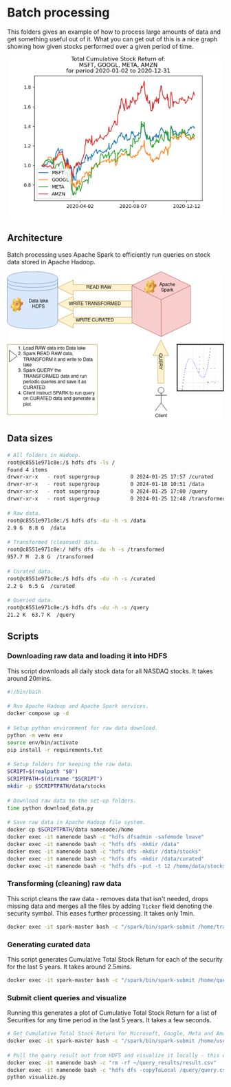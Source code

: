 # Batch processing

This folders gives an example of how to process large amounts of data and get something useful out of it. What you can get out of this is a nice graph showing how given stocks performed over a given period of time.

![Nice graph](../img/result.png)

## Architecture

Batch processing uses Apache Spark to efficiently run queries on stock data stored in Apache Hadoop.

![Batch diagram](img/batch.png)

## Data sizes

```bash
# All folders in Hadoop.
root@c8551e971c8e:/$ hdfs dfs -ls /
Found 4 items
drwxr-xr-x   - root supergroup          0 2024-01-25 17:57 /curated
drwxr-xr-x   - root supergroup          0 2024-01-18 10:51 /data
drwxr-xr-x   - root supergroup          0 2024-01-25 17:00 /query
drwxr-xr-x   - root supergroup          0 2024-01-25 12:48 /transformed

# Raw data.
root@c8551e971c8e:/$ hdfs dfs -du -h -s /data
2.9 G  8.8 G  /data

# Transformed (cleansed) data.
root@c8551e971c8e:/ hdfs dfs -du -h -s /transformed
957.7 M  2.8 G  /transformed

# Curated data.
root@c8551e971c8e:/$ hdfs dfs -du -h -s /curated
2.2 G  6.5 G  /curated

# Queried data.
root@c8551e971c8e:/$ hdfs dfs -du -h -s /query
21.2 K  63.7 K  /query
```

## Scripts

### Downloading raw data and loading it into HDFS

This script downloads all daily stock data for all NASDAQ stocks. It takes around 20mins.

```bash
#!/bin/bash

# Run Apache Hadoop and Apache Spark services.
docker compose up -d

# Setup python environment for raw data download.
python -m venv env
source env/bin/activate
pip install -r requirements.txt

# Setup folders for keeping the raw data.
SCRIPT=$(realpath "$0")
SCRIPTPATH=$(dirname "$SCRIPT")
mkdir -p $SCRIPTPATH/data/stocks

# Download raw data to the set-up folders.
time python download_data.py

# Save raw data in Apache Hadoop file system.
docker cp $SCRIPTPATH/data namenode:/home
docker exec -it namenode bash -c "hdfs dfsadmin -safemode leave"
docker exec -it namenode bash -c "hdfs dfs -mkdir /data"
docker exec -it namenode bash -c "hdfs dfs -mkdir /data/stocks"
docker exec -it namenode bash -c "hdfs dfs -mkdir /data/curated"
docker exec -it namenode bash -c "hdfs dfs -put -t 12 /home/data/stocks/* /data/stocks"
```

### Transforming (cleaning) raw data

This script cleans the raw data - removes data that isn't needed, drops missing data and merges all the files by adding `Ticker` field denoting the security symbol. This eases further processing. It takes only 1min.

```bash
docker exec -it spark-master bash -c "/spark/bin/spark-submit /home/transform.py"
```

### Generating curated data

This script generates Cumulative Total Stock Return for each of the security for the last 5 years. It takes around 2.5mins.

```bash
docker exec -it spark-master bash -c "/spark/bin/spark-submit /home/query.py"
```

### Submit client queries and visualize

Running this generates a plot of Cumulative Total Stock Return for a list of Securities for any time period in the last 5 years. It takes a few seconds.

```bash
# Get Cumulative Total Stock Return for Microsoft, Google, Meta and Amazon for year 2022.
docker exec -it spark-master bash -c "/spark/bin/spark-submit /home/user_query.py MSFT,GOOGL,META,AMZN 2022-01-01 2022-12-31"

# Pull the query result out from HDFS and visualize it locally - this could be automated by using HDFS API.
docker exec -it namenode bash -c "rm -rf ~/query_results/result.csv"
docker exec -it namenode bash -c "hdfs dfs -copyToLocal /query/query.csv/*.csv ~/query_results/result.csv"
python visualize.py
```